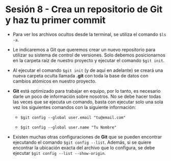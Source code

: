 # Sesión 8 - Crea un repositorio de Git y haz tu primer commit

* Para ver los archivos ocultos desde la terminal, se utiliza el comando `$ls -a`.

* Le indicaremos a Git que queremos crear un nuevo repositorio para utilizar su sistema de control de versiones. Solo debemos posicionarnos en la carpeta raíz de nuestro proyecto y ejecutar el comando `$git init`.

* Al ejecutar el comando `$git init` (y de aquí en adelante) se creará una nueva carpeta oculta llamada **.git** con toda la base de datos con cambios atómicos en nuestro proyecto.

* **Git** está optimizado para trabajar en equipo, por lo tanto, es necesario darle un poco de información sobre nosotros. No se debe hacer todas las veces que se ejecuta un comando, basta con ejecutar solo una sola vez los siguientes comandos con la siguiente información:

  * `$git config --global user.email "tu@email.com"`

  * `$git config --global user.name "Tu Nombre"`

* Existen muchas otras configuraciones de **Git** que se pueden encontrar ejecutando el comando `$git config --list`. Además, si se quiere encontrar la ubicación exacta del archivo que lo configura, se debe ejecutar `$git config --list --show-origin`.
